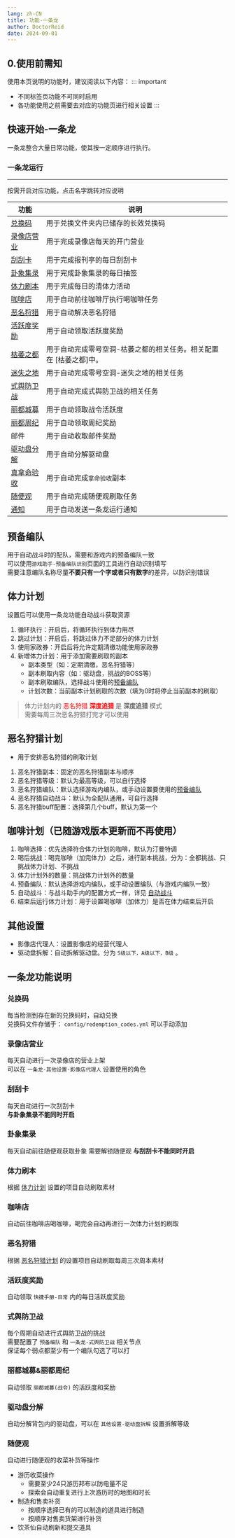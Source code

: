 ```yaml
---
lang: zh-CN
title: 功能-一条龙
author: DoctorReid
date: 2024-09-01
---
```

## 0.使用前需知

使用本页说明的功能时，建议阅读以下内容：
::: important
- 不同标签页功能不可同时启用
- 各功能使用之前需要去对应的功能页进行相关设置
:::

## 快速开始-一条龙
一条龙整合大量日常功能，使其按一定顺序进行执行。

### 一条龙运行
--- 
按需开启对应功能，点击名字跳转对应说明

|  功能   | 说明  |
|  ----  | ----  |
| [兑换码](#兑换码) | 用于兑换文件夹内已储存的长效兑换码 |
| [录像店营业](#录像店营业) | 用于完成录像店每天的开门营业 |
| [刮刮卡](#刮刮卡) | 用于完成报刊亭的每日刮刮卡 |
| [卦象集录](#卦象集录) | 用于完成卦象集录的每日抽签 |
| [体力刷本](#体力刷本) | 用于完成每日的清体力活动 |
| [咖啡店](#咖啡店) | 用于自动前往咖啡厅执行喝咖啡任务 |
| [恶名狩猎](#恶名狩猎) | 用于自动解决恶名狩猎 |
| [活跃度奖励](#活跃度奖励) | 用于自动领取活跃度奖励 |
| [枯萎之都](./feat_hollow_zero.md) | 用于自动完成零号空洞-枯萎之都的相关任务。相关配置在 [枯萎之都]中。 |
| [迷失之地](./feat_lost_void.md) | 用于自动完成零号空洞-迷失之地的相关任务 |
| [式舆防卫战](#式舆防卫战) | 用于自动完成式舆防卫战的相关任务 |
| [丽都城募](#丽都城募丽都周纪) | 用于自动领取战令活跃度 |
| [丽都周纪](#丽都城募丽都周纪) | 用于自动领取周纪奖励 |
| 邮件 | 用于自动收取邮件奖励 |
| [驱动盘分解](#驱动盘分解) | 用于自动分解驱动盘 |
| [真拿命验收](./feat_game_assistant.md#拿命验收) | 用于自动完成`拿命验收`副本 |
| [随便观](#随便观) | 用于自动完成随便观刷取任务 |
| [通知](./feat_notify.md) | 用于自动发送一条龙运行通知 |

## 预备编队

用于自动战斗时的配队，需要和游戏内的预备编队一致  
可以使用`游戏助手-预备编队识别`页面的工具进行自动识别填写  
需要注意编队名称尽量**不要只有一个字或者只有数字**的差异，以防识别错误  

## 体力计划
设置后可以使用一条龙功能自动战斗获取资源

1. 循环执行：开启后，将循环执行到体力用尽
1. 跳过计划：开启后，将跳过体力不足部分的体力计划
1. 使用家政券：开启后将允许定期清缴功能使用家政券
1. 新增体力计划：用于添加需要刷取的副本
   - 副本类型（如：定期清缴，恶名狩猎等）
   - 副本刷取内容（如：驱动盘，挑战的BOSS等）
   - 副本刷取编队，选择战斗使用的[预备编队](#预备编队)
   - 计划次数：当前副本计划刷取的次数（填为0时将停止当前副本的刷取）

> 体力计划内的 <font color="red">恶名狩猎 **深度追猎** </font> 是 **深度追猎** 模式  
> 需要每周三次恶名狩猎打完才可以使用

## 恶名狩猎计划

- 用于安排恶名狩猎的刷取计划
1. 恶名狩猎副本：固定的恶名狩猎副本与顺序
1. 恶名狩猎等级：默认为最高等级，可以自行选择
1. 恶名狩猎编队：默认选择游戏内编队，或手动设置要使用的[预备编队](#预备编队)
1. 恶名狩猎自动战斗：默认为全配队通用，可自行选择
1. 恶名狩猎buff配置：选择第几个buff，默认为第一个

## 咖啡计划（已随游戏版本更新而不再使用）

1. 咖啡选择：优先选择符合体力计划的咖啡，默认为汀曼特调
1. 喝后挑战：喝完咖啡（加完体力）之后，进行副本挑战，分为：全都挑战、只挑战体力计划、不挑战
1. 体力计划外的数量：挑战体力计划外的数量
1. 预备编队：默认选择游戏内编队，或手动设置编队（与游戏内编队一致）
1. 自动战斗：与战斗助手内的配置方式一样，详见 [自动战斗](./feat_battle_assistant.md)
1. 结束后运行体力计划：用于设置喝咖啡（加体力）是否在体力结束后开启 

## 其他设置

- 影像店代理人：设置影像店的经营代理人
- 驱动盘拆解：自动拆解驱动盘。分为 `S级以下，A级以下，B级` 。

## 一条龙功能说明
### 兑换码
每当检测到存在新的兑换码时，自动兑换  
兑换码文件存储于： `config/redemption_codes.yml` 可以手动添加

### 录像店营业
每天自动进行一次录像店的营业上架  
可以在 `一条龙-其他设置-影像店代理人` 设置使用的角色

### 刮刮卡
每天自动进行一次刮刮卡  
**与卦象集录不能同时开启**

### 卦象集录
每天自动前往随便观获取卦象 需要解锁随便观
**与刮刮卡不能同时开启**

### 体力刷本
根据 [体力计划](#体力计划) 设置的项目自动刷取素材

### 咖啡店
自动前往咖啡店喝咖啡，喝完会自动再进行一次体力计划的刷取

### 恶名狩猎
根据 [恶名狩猎计划](#恶名狩猎计划) 的设置项目自动刷取每周三次周本素材

### 活跃度奖励
自动领取 `快捷手册-日常` 内的每日活跃度奖励

### 式舆防卫战
每个周期自动进行式舆防卫战的挑战  
需要配置了 `预备编队` 和 `一条龙-式舆防卫战` 相关节点  
保证每个弱点都至少有一个编队勾选了可以打

### 丽都城募&丽都周纪
自动领取 `丽都城募(战令)` 的活跃度和奖励

### 驱动盘分解
自动分解背包内的驱动盘，可以在 `其他设置-驱动盘拆解` 设置拆解等级

### 随便观
自动进行随便观的收菜补货等操作
- 游历收菜操作
   - 需要至少24只游历邦布以防电量不足
   - 探索会自动重复进行上次游历时的地图和时长
- 制造和售卖补货
   - 按顺序选择已有的可以制造的道具进行制造
   - 按顺序对售卖货架进行补货
- 饮茶仙自动刷新和提交道具